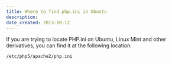 ```yaml
---
title: Where to find php.ini in Ubuntu
description: 
date_created: 2013-10-12
---
```


If you are trying to locate PHP.ini on Ubuntu, Linux Mint and other derivatives, you can find it at the following location:

```
/etc/php5/apache2/php.ini
```

